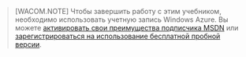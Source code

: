 
> [WACOM.NOTE]
> Чтобы завершить работу с этим учебником, необходимо использовать учетную запись Windows Azure. Вы можете <a href="/ru-ru/pricing/member-offers/msdn-benefits-details/" target="_blank">активировать свои преимущества подписчика MSDN</a> или <a href="/ru-ru/pricing/free-trial/" target="_blank">зарегистрироваться на использование бесплатной пробной версии</a>.

